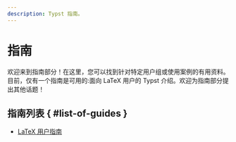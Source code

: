```yaml
---
description: Typst 指南。
---
```


# 指南
欢迎来到指南部分！在这里，您可以找到针对特定用户组或使用案例的有用资料。
目前，仅有一个指南是可用的:面向 LaTeX 用户的 Typst 介绍。欢迎为指南部分提出其他话题！

## 指南列表 { #list-of-guides }
- [LaTeX 用户指南]($guides/guide-for-latex-users)
